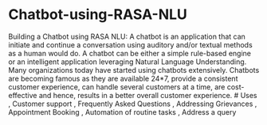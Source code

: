 # Chatbot-using-RASA-NLU
Building a Chatbot using RASA NLU: A chatbot is an application that can initiate and continue a conversation using auditory and/or textual methods as a human would do. A chatbot can be either a simple rule-based engine or an intelligent application leveraging Natural Language Understanding. Many organizations today have started using chatbots extensively. Chatbots are becoming famous as they are available 24*7, provide a consistent customer experience, can handle several customers at a time, are cost-effective and hence, results in a better overall customer experience. # Uses , Customer support , Frequently Asked Questions , Addressing Grievances , Appointment Booking , Automation of routine tasks , Address a query
